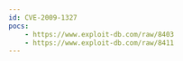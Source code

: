 ```yaml
---
id: CVE-2009-1327
pocs:
    - https://www.exploit-db.com/raw/8403
    - https://www.exploit-db.com/raw/8411
---
```

